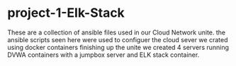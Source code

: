 # project-1-Elk-Stack

These are a collection of ansible files used in our Cloud Network unite.
the ansible scripts seen here were used to configuer the cloud sever we crated using docker containers
finishing up the unite we created 4 servers running DVWA containers with a jumpbox server and ELK stack container.
